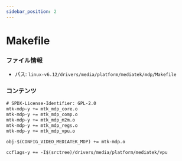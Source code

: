 ```yaml
---
sidebar_position: 2
---
```

# Makefile

### ファイル情報

- パス: `linux-v6.12/drivers/media/platform/mediatek/mdp/Makefile`

### コンテンツ

```txt
# SPDX-License-Identifier: GPL-2.0
mtk-mdp-y += mtk_mdp_core.o
mtk-mdp-y += mtk_mdp_comp.o
mtk-mdp-y += mtk_mdp_m2m.o
mtk-mdp-y += mtk_mdp_regs.o
mtk-mdp-y += mtk_mdp_vpu.o

obj-$(CONFIG_VIDEO_MEDIATEK_MDP) += mtk-mdp.o

ccflags-y += -I$(srctree)/drivers/media/platform/mediatek/vpu

```
